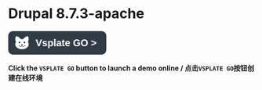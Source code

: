 # Drupal 8.7.3-apache

<a href="https://www.vsplate.com/?docker-compose=https://github.com/vsplate/dcenvs/drupal/8.7.3-apache"><img alt="VSPLATE GO" src="https://raw.githubusercontent.com/vsplate/images/master/vsgo_btn.png" width="200px"></a>

**Click the `VSPLATE GO` button to launch a demo online / 点击`VSPLATE GO`按钮创建在线环境**